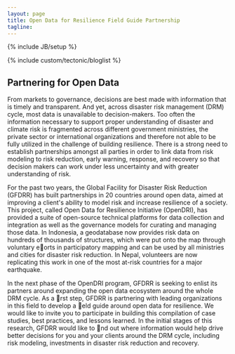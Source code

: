 ```yaml
---
layout: page
title: Open Data for Resilience Field Guide Partnership
tagline: 
---
```

{% include JB/setup %}

{% include custom/tectonic/bloglist %}


## Partnering for Open Data
From markets to governance, decisions are best made with information that is timely and transparent. And yet, across disaster risk management (DRM) cycle, most data is unavailable to decision-makers. Too often the information necessary to support proper understanding of disaster and climate risk is fragmented across different government ministries, the private sector or international organizations and therefore not able to be fully utilized in the challenge of building resilience. There is a strong need to establish partnerships amongst all parties in order to link data from risk modeling to risk reduction, early warning, response, and recovery so that decision makers can work under less uncertainty and with greater understanding of risk.

For the past two years, the Global Facility for Disaster Risk Reduction (GFDRR) has built partnerships in 20 countries around open data, aimed at improving a client's ability to model risk and increase resilience of a society. This project, called Open Data for Resilience Initiative (OpenDRI), has provided a suite of open-source technical platforms for data collection and integration as well as the governance models for curating and managing those data. In Indonesia, a geodatabase now provides risk data on hundreds of thousands of structures, which were put onto the map through voluntary eorts in participatory mapping and can be used by all ministries and cities for disaster risk reduction. In
Nepal, volunteers are now replicating this work in one of the most at-risk countries for a major earthquake.

In the next phase of the OpenDRI program, GFDRR is seeking to enlist its partners around expanding the open data ecosystem around the whole DRM cycle. As a rst step, GFDRR is partnering with leading organizations in this field to develop a eld guide around open data for resilience. We would like to invite you to participate in building this compilation of case studies, best practices, and lessons learned. In the initial stages of this research, GFDRR would like to nd out where information would help drive better decisions for you and your clients around the DRM cycle, including risk modeling, investments in disaster risk reduction and recovery.




